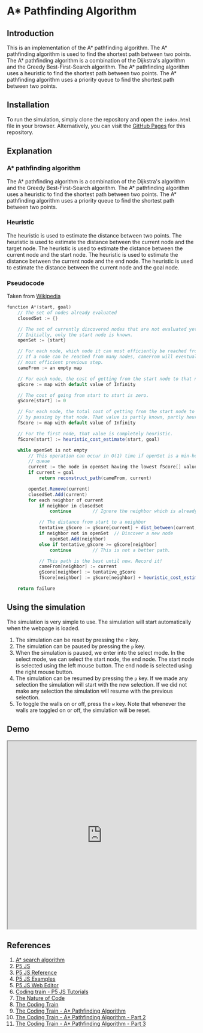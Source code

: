 # A* Pathfinding Algorithm

## Introduction

This is an implementation of the A* pathfinding algorithm. The A* pathfinding algorithm is used to find the shortest path between two points. The A* pathfinding algorithm is a combination of the Dijkstra's algorithm and the Greedy Best-First-Search algorithm. The A* pathfinding algorithm uses a heuristic to find the shortest path between two points. The A* pathfinding algorithm uses a priority queue to find the shortest path between two points.

## Installation

To run the simulation, simply clone the repository and open the `index.html` file in your browser. Alternatively, you can visit the [GitHub Pages](https://ghostscypher.github.io/a_star/src/index.html) for this repository.

## Explanation

### A* pathfinding algorithm

The A* pathfinding algorithm is a combination of the Dijkstra's algorithm and the Greedy Best-First-Search algorithm. The A* pathfinding algorithm uses a heuristic to find the shortest path between two points. The A* pathfinding algorithm uses a priority queue to find the shortest path between two points.

### Heuristic

The heuristic is used to estimate the distance between two points. The heuristic is used to estimate the distance between the current node and the target node. The heuristic is used to estimate the distance between the current node and the start node. The heuristic is used to estimate the distance between the current node and the end node. The heuristic is used to estimate the distance between the current node and the goal node.

### Pseudocode

Taken from [Wikipedia](https://en.wikipedia.org/wiki/A*_search_algorithm#Pseudocode)

```java
function A*(start, goal)
    // The set of nodes already evaluated
    closedSet := {}

    // The set of currently discovered nodes that are not evaluated yet.
    // Initially, only the start node is known.
    openSet := {start}

    // For each node, which node it can most efficiently be reached from.
    // If a node can be reached from many nodes, cameFrom will eventually contain the
    // most efficient previous step.
    cameFrom := an empty map

    // For each node, the cost of getting from the start node to that node.
    gScore := map with default value of Infinity

    // The cost of going from start to start is zero.
    gScore[start] := 0

    // For each node, the total cost of getting from the start node to the goal
    // by passing by that node. That value is partly known, partly heuristic.
    fScore := map with default value of Infinity

    // For the first node, that value is completely heuristic.
    fScore[start] := heuristic_cost_estimate(start, goal)

    while openSet is not empty
        // This operation can occur in O(1) time if openSet is a min-heap or a priority
        // queue
        current := the node in openSet having the lowest fScore[] value
        if current = goal
            return reconstruct_path(cameFrom, current)

        openSet.Remove(current)
        closedSet.Add(current)
        for each neighbor of current
            if neighbor in closedSet
                continue		// Ignore the neighbor which is already evaluated.

            // The distance from start to a neighbor
            tentative_gScore := gScore[current] + dist_between(current, neighbor)
            if neighbor not in openSet	// Discover a new node
                openSet.Add(neighbor)
            else if tentative_gScore >= gScore[neighbor]
                continue		// This is not a better path.

            // This path is the best until now. Record it!
            cameFrom[neighbor] := current
            gScore[neighbor] := tentative_gScore
            fScore[neighbor] := gScore[neighbor] + heuristic_cost_estimate(neighbor, goal)

    return failure
```

## Using the simulation

The simulation is very simple to use. The simulation will start automatically when the webpage is loaded.

1. The simulation can be reset by pressing the `r` key.
2. The simulation can be paused by pressing the `p` key.
3. When the simulation is paused, we enter into the select mode. In the select mode, we can select the start node, the end node. The start node is selected using the left mouse button. The end node is selected using the right mouse button.
4. The simulation can be resumed by pressing the `p` key. If we made any selection the simulation will start with the new selection. If we did not make any selection the simulation will resume with the previous selection.
5. To toggle the walls on or off, press the `w` key. Note that whenever the walls are toggled on or off, the simulation will be reset.

## Demo

<iframe src="https://ghostscypher.github.io/a_star/src/index.html" title="A*_search_algorithm" width="100%" height="500px"></iframe>

## References

1. [A* search algorithm](https://en.wikipedia.org/wiki/A*_search_algorithm)
2. [P5 JS](https://p5js.org/)
3. [P5 JS Reference](https://p5js.org/reference/)
4. [P5 JS Examples](https://p5js.org/examples/)
5. [P5 JS Web Editor](https://editor.p5js.org/)
6. [Coding train - P5 JS Tutorials](https://www.youtube.com/user/shiffman/playlists?view=50&sort=dd&shelf_id=14)
7. [The Nature of Code](https://natureofcode.com/)
8. [The Coding Train](https://thecodingtrain.com/)
9. [The Coding Train - A* Pathfinding Algorithm](https://www.youtube.com/watch?v=aKYlikFAV4k)
10. [The Coding Train - A* Pathfinding Algorithm - Part 2](https://www.youtube.com/watch?v=JtiK0DOeI4A)
11. [The Coding Train - A* Pathfinding Algorithm - Part 3](https://www.youtube.com/watch?v=SmkYygyxw18)
